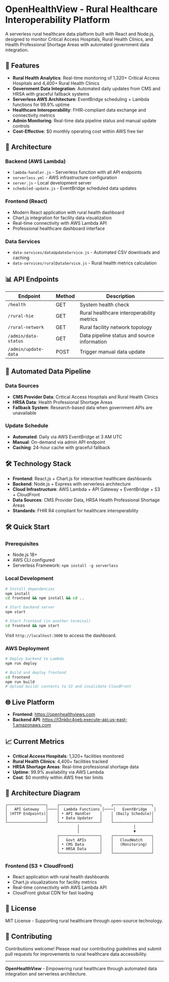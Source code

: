 # OpenHealthView - Rural Healthcare Interoperability Platform

A serverless rural healthcare data platform built with React and Node.js, designed to monitor Critical Access Hospitals, Rural Health Clinics, and Health Professional Shortage Areas with automated government data integration.

## 🏥 Features

- **Rural Health Analytics**: Real-time monitoring of 1,320+ Critical Access Hospitals and 4,400+ Rural Health Clinics
- **Government Data Integration**: Automated daily updates from CMS and HRSA with graceful fallback systems
- **Serverless AWS Architecture**: EventBridge scheduling + Lambda functions for 99.9% uptime
- **Healthcare Interoperability**: FHIR-compliant data exchange and connectivity metrics
- **Admin Monitoring**: Real-time data pipeline status and manual update controls
- **Cost-Effective**: $0 monthly operating cost within AWS free tier

## 🚀 Architecture

### Backend (AWS Lambda)

- `lambda-handler.js` - Serverless function with all API endpoints
- `serverless.yml` - AWS infrastructure configuration  
- `server.js` - Local development server
- `scheduled-update.js` - EventBridge scheduled data updates

### Frontend (React)

- Modern React application with rural health dashboard
- Chart.js integration for facility data visualization
- Real-time connectivity with AWS Lambda API
- Professional healthcare dashboard interface

### Data Services

- `data-services/dataUpdateService.js` - Automated CSV downloads and caching
- `data-services/ruralDataService.js` - Rural health metrics calculation

## 📊 API Endpoints

| Endpoint | Method | Description |
|----------|---------|-------------|
| `/health` | GET | System health check |
| `/rural-hie` | GET | Rural healthcare interoperability metrics |
| `/rural-network` | GET | Rural facility network topology |
| `/admin/data-status` | GET | Data pipeline status and source information |
| `/admin/update-data` | POST | Trigger manual data update |

## 🔄 Automated Data Pipeline

### Data Sources

- **CMS Provider Data**: Critical Access Hospitals and Rural Health Clinics
- **HRSA Data**: Health Professional Shortage Areas
- **Fallback System**: Research-based data when government APIs are unavailable

### Update Schedule

- **Automated**: Daily via AWS EventBridge at 3 AM UTC
- **Manual**: On-demand via admin API endpoint
- **Caching**: 24-hour cache with graceful fallback

## 🛠️ Technology Stack

- **Frontend**: React.js + Chart.js for interactive healthcare dashboards
- **Backend**: Node.js + Express with serverless architecture
- **Cloud Infrastructure**: AWS Lambda + API Gateway + EventBridge + S3 + CloudFront
- **Data Sources**: CMS Provider Data, HRSA Health Professional Shortage Areas
- **Standards**: FHIR R4 compliant for healthcare interoperability

## 🛠️ Quick Start

### Prerequisites

- Node.js 18+
- AWS CLI configured
- Serverless Framework: `npm install -g serverless`

### Local Development

```bash
# Install dependencies
npm install
cd frontend && npm install && cd ..

# Start backend server
npm start

# Start frontend (in another terminal)
cd frontend && npm start
```

Visit `http://localhost:3000` to access the dashboard.

### AWS Deployment

```bash
# Deploy backend to Lambda
npm run deploy

# Build and deploy frontend
cd frontend
npm run build
# Upload build/ contents to S3 and invalidate CloudFront
```

## 🌐 Live Platform

- **Frontend**: https://openhealthviews.com
- **Backend API**: https://t3nkbc4oeb.execute-api.us-east-1.amazonaws.com

## 📈 Current Metrics

- **Critical Access Hospitals**: 1,320+ facilities monitored
- **Rural Health Clinics**: 4,400+ facilities tracked
- **HRSA Shortage Areas**: Real-time professional shortage data
- **Uptime**: 99.9% availability via AWS Lambda
- **Cost**: $0 monthly within AWS free tier limits

## 🔧 Architecture Diagram

```
┌─────────────────┐    ┌──────────────────┐    ┌─────────────────┐
│   API Gateway   │────│  Lambda Functions │────│   EventBridge   │
│ (HTTP Endpoints)│    │ • API Handler    │    │ (Daily Schedule)│
│                 │    │ • Data Updater   │    │                 │
└─────────────────┘    └──────────────────┘    └─────────────────┘
                                │                        │
                                │                        ▼
                       ┌──────────────────┐    ┌─────────────────┐
                       │   Govt APIs      │    │   CloudWatch    │
                       │ • CMS Data       │    │   (Monitoring)  │
                       │ • HRSA Data      │    │                 │
                       └──────────────────┘    └─────────────────┘
```

### Frontend (S3 + CloudFront)

- React application with rural health dashboards
- Chart.js visualizations for facility metrics  
- Real-time connectivity with AWS Lambda API
- CloudFront global CDN for fast loading

## 📄 License

MIT License - Supporting rural healthcare through open-source technology.

## 🤝 Contributing

Contributions welcome! Please read our contributing guidelines and submit pull requests for improvements to rural healthcare data accessibility.

---

**OpenHealthView** - Empowering rural healthcare through automated data integration and serverless architecture.